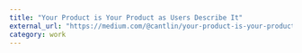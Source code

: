 ```yaml
---
title: "Your Product is Your Product as Users Describe It"
external_url: "https://medium.com/@cantlin/your-product-is-your-product-as-users-describe-it-e29d0d0fbfac"
category: work
---
```

